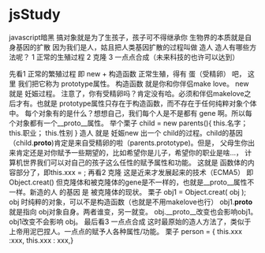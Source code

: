 # jsStudy
javascript暗黑
搞对象就是为了生孩子，孩子可不得继承你
生物界的本质就是自身基因的扩散
因为我们是人，姑且把人类基因扩散的过程叫做 造人
造人有哪些方法呢？ 1 正常的生殖过程 2 克隆 3 一点点合成（未来科技的也许可以达到）

先看1 正常的繁殖过程
	即 new + 构造函数
	正常生殖，得有 蛋（受精卵） 吧， 这里 我们把它称为 prototype属性。
	构造函数 就是你和你伴侣make love。
	new 就是 妊娠过程。
	注意了，你有受精卵吗？肯定没有哈。必须和伴侣makelove之后才有。也就是 prototype属性只存在于构造函数，而不存在于任何纯粹对象个体中。
	每个对象有的是什么？想想自己，我们每个人是不是都有 gene 啊。所以每个对象都有一个__proto__属性。
	举个栗子
	child = new parents(){ this.名字； this.职业； this.性别 }
	造人 就是 妊娠new 出一个 child的过程。child的基因（child.__proto__)肯定是来自受精卵的啦（parents.prototype)。但是，
	父母生你出来肯定还是对你赋予一些期望的，比如希望你是儿子，希望你的职业是啥...， 计算机世界我们可以对自己的孩子这么任性的赋予属性和功能。
	这就是 函数体的内容部分了，即this.xxx = ; 
再看2 克隆
	这是近来才发展起来的技术（ECMA5）
	即 Object.creat()
	但克隆体和被克隆体的gene是不一样的，也就是__proto__属性不一样。新造的人 的基因 是 被克隆体的现状。
	栗子
	obj1 = Object.creat( obj );
	obj 时纯粹的对象，可以不是构造函数（也就是不用makelove也行）
	obj1.__proto__ 就是指向 obj对象自身。两者谁变，另一就变。
	obj.__proto__改变也会影响obj1。
	obj1改变不会影响 obj。
最后看3 一点点合成
	这时最原始的造人方法了，类似于上帝用泥巴捏人。一点点的赋予人各种属性/功能。
	栗子
	person = { this.xxx :xxx, this.xxx : xxx,}



	
